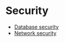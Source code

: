 # Security

* [Database security](./security/database.md)
* [Network security](./security/network.md)